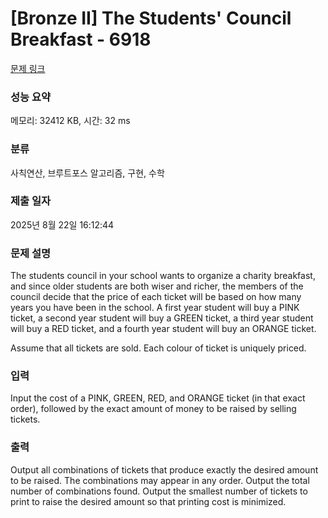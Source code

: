 # [Bronze II] The Students' Council Breakfast - 6918 

[문제 링크](https://www.acmicpc.net/problem/6918) 

### 성능 요약

메모리: 32412 KB, 시간: 32 ms

### 분류

사칙연산, 브루트포스 알고리즘, 구현, 수학

### 제출 일자

2025년 8월 22일 16:12:44

### 문제 설명

<p>The students council in your school wants to organize a charity breakfast, and since older students are both wiser and richer, the members of the council decide that the price of each ticket will be based on how many years you have been in the school. A first year student will buy a PINK ticket, a second year student will buy a GREEN ticket, a third year student will buy a RED ticket, and a fourth year student will buy an ORANGE ticket.</p>

<p>Assume that all tickets are sold. Each colour of ticket is uniquely priced.</p>

### 입력 

 <p>Input the cost of a PINK, GREEN, RED, and ORANGE ticket (in that exact order), followed by the exact amount of money to be raised by selling tickets.</p>

### 출력 

 <p>Output all combinations of tickets that produce exactly the desired amount to be raised. The combinations may appear in any order. Output the total number of combinations found. Output the smallest number of tickets to print to raise the desired amount so that printing cost is minimized.</p>


